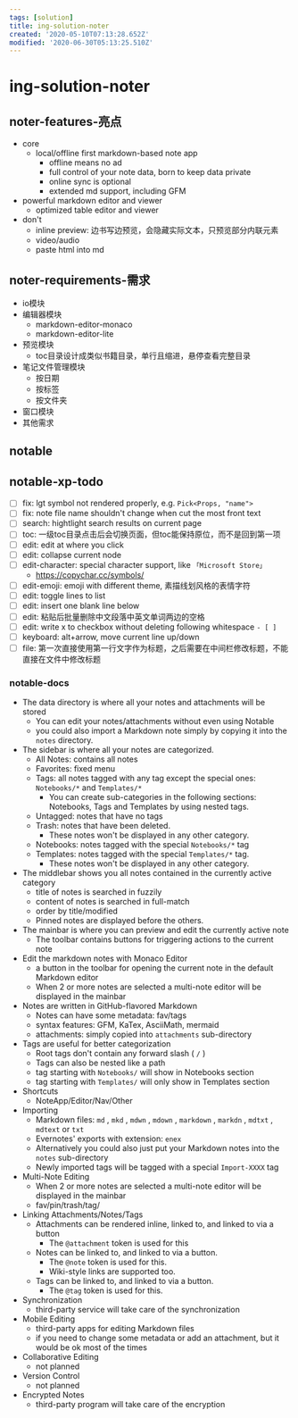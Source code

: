 ```yaml
---
tags: [solution]
title: ing-solution-noter
created: '2020-05-10T07:13:28.652Z'
modified: '2020-06-30T05:13:25.510Z'
---
```


# ing-solution-noter

## noter-features-亮点

- core
  - local/offline first markdown-based note app
    - offline means no ad 
    - full control of your note data, born to keep data private
    - online sync is optional
    - extended md support, including GFM
- powerful markdown editor and viewer  
  - optimized table editor and viewer 
- don't
  - inline preview: 边书写边预览，会隐藏实际文本，只预览部分内联元素
  - video/audio 
  - paste html into md

## noter-requirements-需求

- io模块
- 编辑器模块
  - markdown-editor-monaco
  - markdown-editor-lite
- 预览模块
  - toc目录设计成类似书籍目录，单行且缩进，悬停查看完整目录
- 笔记文件管理模块
  - 按日期
  - 按标签
  - 按文件夹
- 窗口模块
- 其他需求

## notable

## notable-xp-todo

- [ ] fix: lgt symbol not rendered properly, e.g. `Pick<Props, "name">`
- [ ] fix: note file name shouldn't change when cut the most front text
- [ ] search: hightlight search results on current page
- [ ] toc: 一级toc目录点击后会切换页面，但toc能保持原位，而不是回到第一项
- [ ] edit: edit at where you click  
- [ ] edit: collapse current node  
- [ ] edit-character: special character support, like `「Microsoft Store」`
  - https://copychar.cc/symbols/
- [ ] edit-emoji: emoji with different theme, 素描线划风格的表情字符
- [ ] edit: toggle lines to list  
- [ ] edit: insert one blank line below  
- [ ] edit: 粘贴后批量删除中文段落中英文单词两边的空格
- [ ] edit: write x to checkbox without deleting following whitespace `- [ ]`
- [ ] keyboard: alt+arrow, move current line up/down
- [ ] file: 第一次直接使用第一行文字作为标题，之后需要在中间栏修改标题，不能直接在文件中修改标题

### notable-docs

- The data directory is where all your notes and attachments will be stored
  - You can edit your notes/attachments without even using Notable
  - you could also import a Markdown note simply by copying it into the `notes` directory.
- The sidebar is where all your notes are categorized.
  - All Notes: contains all notes
  - Favorites: fixed menu    
  - Tags: all notes tagged with any tag except the special ones: `Notebooks/*` and `Templates/*`
      - You can create sub-categories in the following sections: Notebooks, Tags and Templates by using nested tags. 
  - Untagged: notes that have no tags
  - Trash: notes that have been deleted. 
      - These notes won't be displayed in any other category.
  - Notebooks: notes tagged with the special `Notebooks/*` tag
  - Templates: notes tagged with the special `Templates/*` tag. 
      - These notes won't be displayed in any other category.
- The middlebar shows you all notes contained in the currently active category
  - title of notes is searched in fuzzily
  - content of notes is searched in full-match
  - order by title/modified
  - Pinned notes are displayed before the others.
- The mainbar is where you can preview and edit the currently active note
  - The toolbar contains buttons for triggering actions to the current note
- Edit the markdown notes with Monaco Editor
  - a button in the toolbar for opening the current note in the default Markdown editor
  - When 2 or more notes are selected a multi-note editor will be displayed in the mainbar
- Notes are written in GitHub-flavored Markdown
  - Notes can have some metadata: fav/tags
  - syntax features: GFM, KaTex, AsciiMath, mermaid
  - attachments: simply copied into `attachments` sub-directory
- Tags are useful for better categorization
  - Root tags don't contain any forward slash ( `/` )
  - Tags can also be nested like a path
  - tag starting with `Notebooks/` will show in Notebooks section
  - tag starting with `Templates/` will only show in Templates section
- Shortcuts
  - NoteApp/Editor/Nav/Other
- Importing
  - Markdown files: `md` , `mkd` , `mdwn` , `mdown` , `markdown` , `markdn` , `mdtxt` , `mdtext` or `txt`
  - Evernotes' exports with extension: `enex`
  - Alternatively you could also just put your Markdown notes into the `notes` sub-directory 
  - Newly imported tags will be tagged with a special `Import-XXXX` tag
- Multi-Note Editing
  - When 2 or more notes are selected a multi-note editor will be displayed in the mainbar
  - fav/pin/trash/tag/
- Linking Attachments/Notes/Tags
  - Attachments can be rendered inline, linked to, and linked to via a button
      - The `@attachment` token is used for this
  - Notes can be linked to, and linked to via a button. 
      - The `@note` token is used for this. 
      - Wiki-style links are supported too.
  - Tags can be linked to, and linked to via a button. 
      - The `@tag` token is used for this.
- Synchronization
  - third-party service will take care of the synchronization
- Mobile Editing
  - third-party apps for editing Markdown files
  - if you need to change some metadata or add an attachment, but it would be ok most of the times
- Collaborative Editing
  - not planned
- Version Control
  - not planned
- Encrypted Notes
  - third-party program will take care of the encryption
